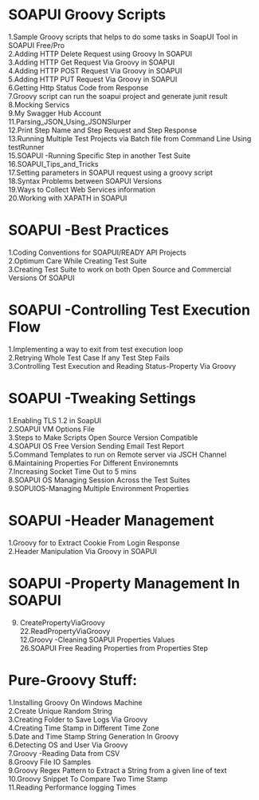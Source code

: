 SOAPUI Groovy Scripts
===================
1.Sample Groovy scripts that helps to do some tasks in SoapUI Tool in SOAPUI Free/Pro</br>
2.Adding HTTP Delete Request using Groovy In SOAPUI</br>
3.Adding HTTP Get Request Via Groovy in SOAPUI</br>
4.Adding HTTP POST Request Via Groovy in SOAPUI</br>
5.Adding HTTP PUT Request Via Groovy in SOAPUI</br>
6.Getting Http Status Code from Response</br>
7.Groovy script can run the soapui project and generate junit result</br>
8.Mocking Servics</br>
9.My Swagger Hub Account</br>
11.Parsing_JSON_Using_JSONSlurper</br>
12.Print Step Name and Step Request and Step Response</br>
13.Running Multiple Test Projects via Batch file from Command Line Using testRunner</br>
15.SOAPUI -Running Specific Step in another Test Suite</br>
16.SOAPUI_Tips_and_Tricks</br>
17.Setting parameters in SOAPUI request using a groovy script</br>
18.Syntax Problems between SOAPUI Versions</br>
19.Ways to Collect Web Services information</br>
20.Working with XAPATH in SOAPUI</br>

SOAPUI -Best Practices
======================
1.Coding Conventions for SOAPUI/READY API Projects</br>
2.Optimum Care While Creating Test Suite</br>
3.Creating Test Suite to work on both Open Source and Commercial Versions Of SOAPUI</br>


SOAPUI -Controlling Test Execution Flow
=======================================
1.Implementing a way to exit from test execution loop</br>
2.Retrying Whole Test Case If any Test Step Fails</br>
3.Controlling Test Execution and Reading Status-Property Via Groovy</br>


SOAPUI -Tweaking Settings
========================
1.Enabling TLS 1.2 in SoapUI</br>
2.SOAPUI VM Options File</br>
3.Steps to Make Scripts Open Source Version Compatible</br>
4.SOAPUI OS Free Version Sending Email Test Report</br>
5.Command Templates to run on Remote server via JSCH Channel</br>
6.Maintaining Properties For Different Environemnts</br>
7.Increasing Socket Time Out to 5 mins</br>
8.SOAPUI OS Managing Session Across the Test Suites</br>
9.SOPUIOS-Managing Multiple Environment Properties</br>


SOAPUI -Header Management
===========================
1.Groovy for to Extract Cookie From Login Response</br>
2.Header Manipulation Via Groovy in SOAPUI</br>


SOAPUI -Property Management In SOAPUI
===================
9. CreatePropertyViaGroovy</br>
22.ReadPropertyViaGroovy</br>
12.Groovy -Cleaning SOAPUI Properties Values</br>
26.SOAPUI Free Reading Properties from Properties Step</br>


Pure-Groovy Stuff:
===================
1.Installing Groovy On Windows Machine</br>
2.Create Unique Random String</br>
3.Creating Folder to Save Logs Via Groovy</br>
4.Creating Time Stamp in Different Time Zone</br>
5.Date and Time Stamp String Generation In Groovy</br>
6.Detecting OS and User Via Groovy</br>
7.Groovy -Reading Data from CSV</br>
8.Groovy File IO Samples</br>
9.Groovy Regex Pattern to Extract a String from a given line of text</br>
10.Groovy Snippet To Compare Two Time Stamp</br>
11.Reading Performance logging Times</br>
